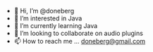 - 👋 Hi, I’m @doneberg
- 👀 I’m interested in Java
- 🌱 I’m currently learning Java
- 💞️ I’m looking to collaborate on audio plugins
- 📫 How to reach me ... doneberg@gmail.com

<!---
doneberg/doneberg is a ✨ special ✨ repository because its `README.md` (this file) appears on your GitHub profile.
You can click the Preview link to take a look at your changes.
--->
